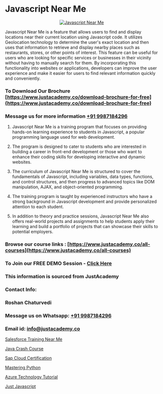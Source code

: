 # Javascript Near Me

<p align="center">
  <a href="https://justacademy.co/course-detail/javascript-training">
    <img src="https://justacademy.co/storage2/course_image/1676636853_course_image.webp" alt="Javascript Near Me">
  </a>
</p>


Javascript Near Me is a feature that allows users to find and display locations near their current location using Javascript code. It utilizes Geolocation technology to determine the user's exact location and then uses that information to retrieve and display nearby places such as restaurants, stores, or other points of interest. This feature can be useful for users who are looking for specific services or businesses in their vicinity without having to manually search for them. By incorporating this functionality into websites or applications, developers can improve the user experience and make it easier for users to find relevant information quickly and conveniently.
### To Download Our Brochure [https://www.justacademy.co/download-brochure-for-free](https://www.justacademy.co/download-brochure-for-free)
### Message us for more information [+91 9987184296](https://api.whatsapp.com/send?phone=919987184296)
1) Javascript Near Me is a training program that focuses on providing hands-on learning experience to students in Javascript, a popular programming language used for web development. 

2) The program is designed to cater to students who are interested in building a career in front-end development or those who want to enhance their coding skills for developing interactive and dynamic websites. 

3) The curriculum of Javascript Near Me is structured to cover the fundamentals of Javascript, including variables, data types, functions, and control structures, and then progress to advanced topics like DOM manipulation, AJAX, and object-oriented programming. 

4) The training program is taught by experienced instructors who have a strong background in Javascript development and provide personalized attention to each student. 

5) In addition to theory and practice sessions, Javascript Near Me also offers real-world projects and assignments to help students apply their learning and build a portfolio of projects that can showcase their skills to potential employers.

### Browse our course links : [https://www.justacademy.co/all-courses](https://www.justacademy.co/all-courses) 
### To Join our FREE DEMO Session - [Click Here](https://www.justacademy.co/register-for-course-demo)


### This information is sourced from JustAcademy
### Contact Info:
### Roshan Chaturvedi
### Message us on Whatsapp: [+91 9987184296](https://api.whatsapp.com/send?phone=919987184296)
### Email id: [info@justacademy.co](mailto:info@justacademy.co)
                
[Salesforce Training Near Me](https://www.linkedin.com/pulse/salesforce-training-near-me-justacademy-portland-s6iof?trackingId=jt052%2F1GdAsGTQpC%2Bkm3og%3D%3D&lipi=urn%3Ali%3Apage%3Ad_flagship3_company_admin%3Bis%2Ftn4MqQ4e8qp62a5t3uQ%3D%3D)

[Java Crash Course](https://www.linkedin.com/pulse/java-crash-course-justacademy-cupertino-loubc/)

[Sap Cloud Certification](https://medium.com/@kamblerajas684/sap-cloud-certification-b70ad0d018ba)

[Mastering Python](https://medium.com/@mistersumit961/mastering-python-9356df688f02)

[Azure Technology Tutorial](https://justacademyin.github.io/justacademy/azure-technology-tutorial)

[Just Javascript](https://justacademyin.github.io/justacademy/just-javascript)

